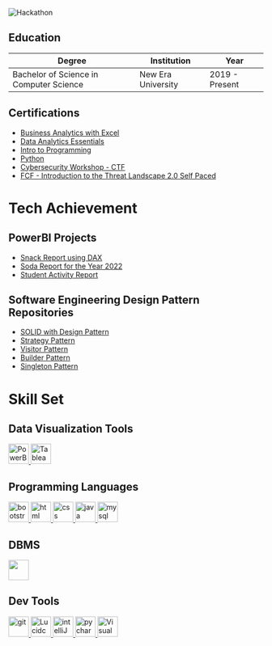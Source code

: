 
![Hackathon](https://github.com/user-attachments/assets/0fffbcb0-9d85-4d41-8f4f-22e413167971)


## Education

| Degree                                    | Institution          | Year    |
| ----------------------------------------- | --------------------| -------|
| Bachelor of Science in Computer Science   | New Era University  | 2019 - Present   |


## Certifications
- [Business Analytics with Excel](https://drive.google.com/file/d/1-0zlC1q5KSwFh7h0B2eHwtPakAq9CewA/view?usp=sharing)
- [Data Analytics Essentials](https://www.credly.com/badges/31ee9b57-0f39-46fc-b615-0cce8ff60980)
- [Intro to Programming](https://drive.google.com/file/d/1LlIPp4I04kQQ5irBVcw7hw-DGwl2PnBi/view?usp=sharing)
- [Python](https://drive.google.com/file/d/1zEv7uCDIEYCbCgMPTa80LL_85s1HQ43W/view?usp=sharing)
- [Cybersecurity Workshop - CTF](https://drive.google.com/file/d/1wAN4DlExeWl1rXumVXiGrKb6xyQJRbb7/view?usp=sharing)
- [FCF - Introduction to the Threat Landscape 2.0 Self Paced](https://drive.google.com/file/d/1vN9ytrfw95zJiUxZVVIKsgQCoOxtXywp/view?usp=sharing)
  
# Tech Achievement
## PowerBI Projects
- [Snack Report using DAX](https://app.powerbi.com/view?r=eyJrIjoiZTE2YWIwNmEtOTVmZi00Nzg4LThiNDUtNGM0YjZhZjI1ZTA1IiwidCI6IjFhNDE4MTI5LTBlZWUtNDU1ZC04NDFiLWRlZDc0ZDI4MjdhZiIsImMiOjEwfQ%3D%3D)
- [Soda Report for the Year 2022](https://app.powerbi.com/view?r=eyJrIjoiMjdmN2MxYjMtN2ExZC00YzgwLTlhOTUtNzk3YWM3MmIwMzU4IiwidCI6IjFhNDE4MTI5LTBlZWUtNDU1ZC04NDFiLWRlZDc0ZDI4MjdhZiIsImMiOjEwfQ%3D%3D)
- [Student Activity Report](https://app.powerbi.com/view?r=eyJrIjoiYzg0MjcwZjMtNjExYi00MmFmLWE0MWMtNjFlZTQ1MDQzZTQ1IiwidCI6IjFhNDE4MTI5LTBlZWUtNDU1ZC04NDFiLWRlZDc0ZDI4MjdhZiIsImMiOjEwfQ%3D%3D)

## Software Engineering Design Pattern Repositories
- [SOLID with Design Pattern](https://github.com/rnnthnysy/SOLIDwithDesignPattern.git)
- [Strategy Pattern](https://github.com/rnnthnysy/strategyPattern.git)
- [Visitor Pattern](https://github.com/rnnthnysy/visitorPattern.git)
- [Builder Pattern](https://github.com/rnnthnysy/builderPattern.git)
- [Singleton Pattern](https://github.com/rnnthnysy/singletonPattern.git)

# Skill Set
## Data Visualization Tools
<p align="left"> 
    <a href="https://powerbi.microsoft.com/en-us/desktop/" target="_blank" rel="noreferrer"> 
      <img src="https://github.com/onemarc/tech-icons/blob/main/icons/powerbi-white.svg" alt="PowerBI" width="40" height="40"/> 
    </a> 
    <a href="https://public.tableau.com/" target="_blank" rel="noreferrer"> 
      <img src="https://github.com/onemarc/tech-icons/blob/main/icons/tableau.svg" alt="Tableau Public" width="40" height="40"/> 
    </a> 
</p>

## Programming Languages
<p align="left"> 
    <a href="https://getbootstrap.com" target="_blank" rel="noreferrer"> 
      <img src="https://github.com/onemarc/tech-icons/blob/main/icons/bootstrap-dark.svg" alt="bootstrap" width="40" height="40"/> 
    </a> 
    <a href="https://developer.mozilla.org/en-US/docs/Web/HTML" target="_blank" rel="noreferrer">
      <img src="https://github.com/onemarc/tech-icons/blob/main/icons/html.svg" alt="html" width="40" height="40"/>
    </a>
    <a href="https://www.w3schools.com/css/" target="_blank" rel="noreferrer"> 
      <img src="https://github.com/onemarc/tech-icons/blob/main/icons/css.svg" alt="css" width="40" height="40"/> 
    </a>   
    <a href="https://www.java.com" target="_blank" rel="noreferrer"> 
      <img src="https://github.com/onemarc/tech-icons/blob/main/icons/java-dark.svg" alt="java" width="40" height="40"/> 
    </a> 
    <a href="https://www.mysql.com/" target="_blank" rel="noreferrer"> 
      <img src="https://github.com/onemarc/tech-icons/blob/main/icons/mysql-dark.svg" alt="mysql" width="40" height="40"/> 
    </a> 
</p>

## DBMS
<p align="left"> 
    <a href="https://www.ibm.com/products/db2" target="_blank" rel="noreferrer"> 
      <img src="https://github.com/onemarc/tech-icons/blob/main/icons/ibmcloud.svg" width="40" height="40"/> 
    </a> 
</p>

## Dev Tools
<p align="left">
    <a href="https://github.com/" target="_blank" rel="noreferrer"> 
      <img src="https://github.com/onemarc/tech-icons/blob/main/icons/github-dark.svg" alt="git" width="40" height="40"/> 
    </a>
    <a href="https://www.lucidchart.com/" target="_blank" rel="noreferrer"> 
      <img src="https://encrypted-tbn0.gstatic.com/images?q=tbn:ANd9GcQL7b9P_feX1yThfg-k6-N0TyGHKMa5a7YusA&s" alt="Lucidchart" width="40" height="40"/> 
    </a> 
    <a href="https://www.jetbrains.com/idea/" target="_blank" rel="noreferrer"> 
      <img src="https://github.com/onemarc/tech-icons/blob/main/icons/pycharm-light.svg" alt="intelliJ" width="40" height="40"/> 
    </a>
    <a href="https://www.jetbrains.com/pycharm/" target="_blank" rel="noreferrer"> 
      <img src="https://github.com/onemarc/tech-icons/blob/main/icons/intellijidea-dark.svg" alt="pycharm" width="40" height="40"/> 
    </a>
    <a href="https://visualstudio.microsoft.com/" target="_blank" rel="noreferrer"> 
      <img src="https://github.com/onemarc/tech-icons/blob/main/icons/vscode-dark.svg" alt="Visual Studio" width="40" height="40"/> 
    </a> 
</p>
